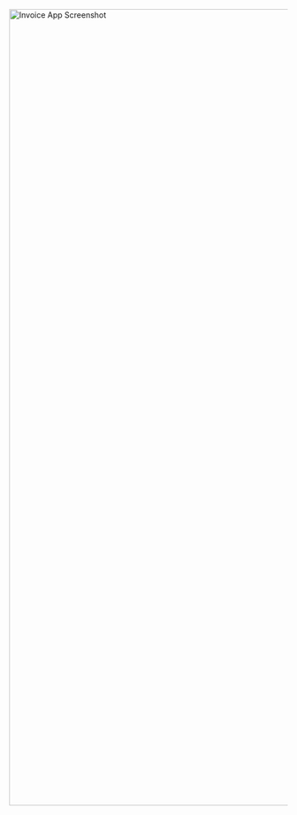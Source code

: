 <img width="1440" alt="Invoice App Screenshot" src="https://user-images.githubusercontent.com/98943187/155075907-6cb67f46-6530-4d37-9862-c50241e17f02.png">
